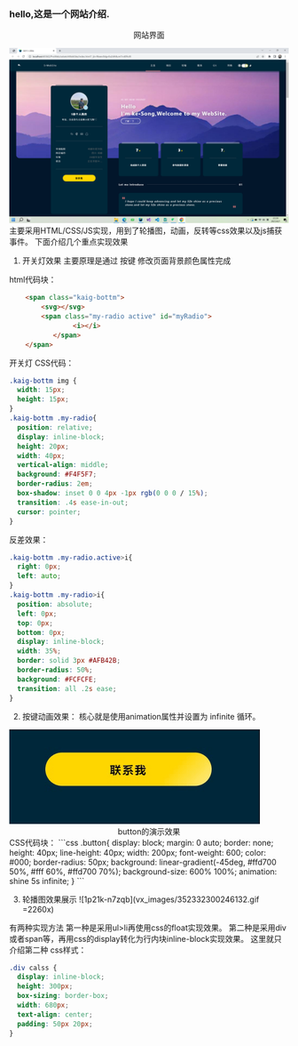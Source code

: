 ### hello,这是一个网站介绍.
<center>网站界面</center>

![](vx_images/130014023236741.png)
主要采用HTML/CSS/JS实现，用到了轮播图，动画，反转等css效果以及js捕获事件。
下面介绍几个重点实现效果
1. 开关灯效果
主要原理是通过 按键 修改页面背景颜色属性完成

html代码块：
```html
    <span class="kaig-bottm">     
        <svg></svg>
        <span class="my-radio active" id="myRadio">
                <i></i>
           </span>
    </span>
```
开关灯 CSS代码：
```css
.kaig-bottm img {
  width: 15px;
  height: 15px;
}
.kaig-bottm .my-radio{
  position: relative;
  display: inline-block;
  height: 20px;
  width: 40px;
  vertical-align: middle;
  background: #F4F5F7;
  border-radius: 2em;
  box-shadow: inset 0 0 4px -1px rgb(0 0 0 / 15%);
  transition: .4s ease-in-out;
  cursor: pointer;
}
```
反差效果：
```css
.kaig-bottm .my-radio.active>i{
  right: 0px;
  left: auto;
}
.kaig-bottm .my-radio>i{
  position: absolute;
  left: 0px;
  top: 0px;
  bottom: 0px;
  display: inline-block;
  width: 35%;
  border: solid 3px #AFB42B;
  border-radius: 50%;
  background: #FCFCFE;
  transition: all .2s ease;
}
```

2. 按键动画效果：
    核心就是使用animation属性并设置为 infinite 循环。

<img src="vx_images/21850200249577.gif">
                  <center>button的演示效果</center>
 CSS代码块：
```css
.button{
  display: block;
  margin: 0 auto;
  border: none;
  height: 40px;
  line-height: 40px;
  width: 200px;
  font-weight: 600;
  color: #000;
  border-radius: 50px;
  background: linear-gradient(-45deg, #ffd700 50%, #fff 60%, #ffd700 70%); 
  background-size: 600% 100%;
  animation: shine 5s infinite;
}
```

3. 轮播图效果展示
![1p21k-n7zqb](vx_images/352332300246132.gif =2260x)

有两种实现方法
第一种是采用ul>li再使用css的float实现效果。
第二种是采用div或者span等，再用css的display转化为行内块inline-block实现效果。
这里就只介绍第二种
css样式：
```css
.div calss {
  display: inline-block;
  height: 300px;
  box-sizing: border-box;
  width: 680px;
  text-align: center;
  padding: 50px 20px;
}
```



    
 
    


    

